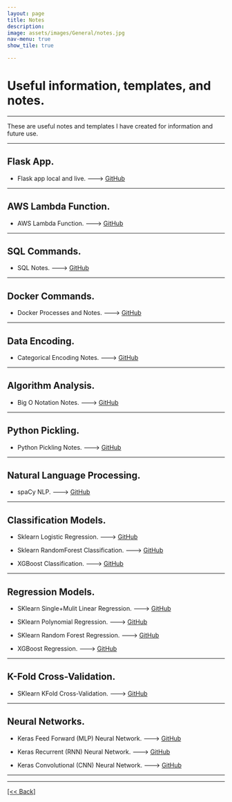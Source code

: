 ```yaml
---
layout: page
title: Notes
description:
image: assets/images/General/notes.jpg
nav-menu: true
show_tile: true

---
```


# Useful information, templates, and notes.

---

These are useful notes and templates I have created for information and future use.

---

## Flask App.
- Flask app local and live. ---> [GitHub](https://github.com/CVanchieri/FlaskApp_Template)

---

## AWS Lambda Function.
- AWS Lambda Function.  ---> [GitHub](https://github.com/CVanchieri/AWSLambdaFunction_Template)

---

## SQL Commands.
 - SQL Notes.  ---> [GitHub](https://github.com/CVanchieri/CS_Notes/blob/main/SQL_Notes/SQL_notes.py)

---

## Docker Commands.
- Docker Processes and Notes. ---> [GitHub](https://github.com/CVanchieri/CS_Notes/blob/main/Docker_Notes/Docker_Notes.py)

---

## Data Encoding. 
- Categorical Encoding Notes. ---> [GitHub](https://github.com/CVanchieri/CS_Notes/blob/main/DataEncoding_Notes/DataEncoding_Notes.ipynb)

---

## Algorithm Analysis.
- Big O Notation Notes. ---> [GitHub](https://github.com/CVanchieri/CS_Notes/blob/main/AlgorithmAnalysis_Notes/BigOAlgorithmAnalysis_Notes.ipynb)

---

## Python Pickling.
- Python Pickling Notes. ---> [GitHub](https://github.com/CVanchieri/CS_Notes/blob/main/Pickle_Notes/PythonPickle_Notes.py)

---
## Natural Language Processing.
 - spaCy NLP.  ---> [GitHub](https://github.com/CVanchieri/CS_Notes/blob/main/NLP_Notes/SpacyNLPNotes.py)

---

## Classification Models.
 - Sklearn Logistic Regression.  ---> [GitHub](https://github.com/CVanchieri/CS_Notes/blob/main/Classification_Notes/SKlearn_LogisticRegression.ipynb)
 
 - Sklearn RandomForest Classification.  ---> [GitHub](https://github.com/CVanchieri/CS_Notes/blob/main/Classification_Notes/SKlearn_RandomForest_Classification.ipynb)
 
 - XGBoost Classification.  ---> [GitHub](https://github.com/CVanchieri/CS_Notes/blob/main/Classification_Notes/XGBoost_Classification.ipynb)

---

## Regression Models. 
 - SKlearn Single+Mulit Linear Regression.  ---> [GitHub](https://github.com/CVanchieri/CS_Notes/blob/main/Regression_Notes/SKlearn_SingleMulti_LinearRegression.ipynb)

 - SKlearn Polynomial Regression.  ---> [GitHub](https://github.com/CVanchieri/CS_Notes/blob/main/Regression_Notes/SKlearn_PolynomialRegression.ipynb)
 
 - SKlearn Random Forest Regression.  ---> [GitHub](https://github.com/CVanchieri/CS_Notes/blob/main/Regression_Notes/SKLearn_RandomForestRegression.ipynb)
 
 - XGBoost Regression.  ---> [GitHub](https://github.com/CVanchieri/CS_Notes/blob/main/Regression_Notes/XGBoost_Regression.ipynb)

---

## K-Fold Cross-Validation.
- SKlearn KFold Cross-Validation. ---> [GitHub](https://github.com/CVanchieri/CS_Notes/blob/main/KFoldCrossValidation_Notes/SKlearn_KFoldCrossValidation_Notes.ipynb)

---
## Neural Networks.
 - Keras Feed Forward (MLP) Neural Network. ---> [GitHub](https://github.com/CVanchieri/CS_Notes/blob/main/NeuralNetwork_Notes/Keras_FeedForward(MLP)_NeuralNetwork.ipynb)

 - Keras Recurrent (RNN) Neural Network. ---> [GitHub](https://github.com/CVanchieri/CS_Notes/blob/main/NeuralNetwork_Notes/Keras_Recurrent(RNN)_NeuralNetwork.ipynb)
 
  - Keras Convolutional (CNN) Neural Network. ---> [GitHub](https://github.com/CVanchieri/CS_Notes/blob/main/NeuralNetwork_Notes/Keras_Convolutional(CNN)_NeuralNetwork_Notes.ipynb)
 
---




---
[[<< Back]](https://cvanchieri.github.io/DSPortfolio)

